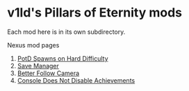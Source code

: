 v1ld's Pillars of Eternity mods
===============================

Each mod here is in its own subdirectory.

Nexus mod pages
1. [PotD Spawns on Hard Difficulty](https://www.nexusmods.com/pillarsofeternity/mods/326/)
2. [Save Manager](https://www.nexusmods.com/pillarsofeternity/mods/327)
3. [Better Follow Camera](https://www.nexusmods.com/pillarsofeternity/mods/328)
4. [Console Does Not Disable Achievements](https://www.nexusmods.com/pillarsofeternity/mods/329)
